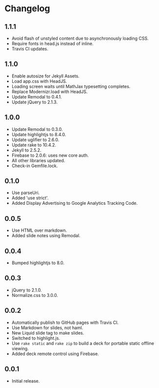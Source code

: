 # Changelog

## 1.1.1

- Avoid flash of unstyled content due to asynchronously loading CSS.
- Require fonts in head.js instead of inline.
- Travis CI updates.

## 1.1.0

- Enable autosize for Jekyll Assets.
- Load app.css with HeadJS.
- Loading screen waits until MathJax typesetting completes.
- Replace Modernizr.load with HeadJS.
- Update Remodal to 0.4.1.
- Update jQuery to 2.1.3.

## 1.0.0

- Update Remodal to 0.3.0.
- Update highlightjs to 8.4.0.
- Update uglifier to 2.6.0.
- Update rake to 10.4.2.
- Jekyll to 2.5.2.
- Firebase to 2.0.6: uses new core auth.
- All other libraries updated.
- Check-in Gemfile.lock.

## 0.1.0

- Use parseUri.
- Added 'use strict'.
- Added Display Advertising to Google Analytics Tracking Code.

## 0.0.5

- Use HTML over markdown.
- Added slide notes using Remodal.

## 0.0.4

- Bumped highlightjs to 8.0.

## 0.0.3

- jQuery to 2.1.0.
- Normalize.css to 3.0.0.

## 0.0.2

- Automatically publish to GitHub pages with Travis CI.
- Use Markdown for slides, not haml.
- New Liquid slide tag to make slides.
- Switched to highlight.js.
- Use `rake static` and `rake zip` to build a
  deck for portable static offline viewing.
- Added deck remote control using Firebase.

## 0.0.1

- Initial release.

